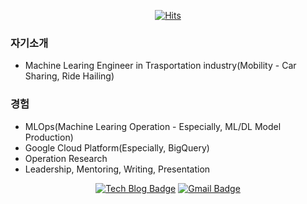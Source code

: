 <div align=center>
	
[![Hits](https://hits.seeyoufarm.com/api/count/incr/badge.svg?url=https%3A%2F%2Fgithub.com%2Freumachoi&count_bg=%2393E356&title_bg=%23555555&icon=iconify.svg&icon_color=%23E7E7E7&title=visit&edge_flat=false)](https://hits.seeyoufarm.com)
	
</div>



### 자기소개
- Machine Learing Engineer in Trasportation industry(Mobility - Car Sharing, Ride Hailing)


### 경험
- MLOps(Machine Learing Operation - Especially, ML/DL Model Production)
- Google Cloud Platform(Especially, BigQuery)
- Operation Research
- Leadership, Mentoring, Writing, Presentation

<div align=center>

[![Tech Blog Badge](http://img.shields.io/badge/-Tech%20blog-black?style=flat-square&logo=github&link=https://zzsza.github.io/)](https://cune-studyblog.tistory.com) 
[![Gmail Badge](https://img.shields.io/badge/-Gmail-d14836?style=flat-square&logo=Gmail&logoColor=white&link=mailto:reumaco99@gmail.com)](mailto:snugyun01@gmail.com)
</div>


<!--  [![Anurag's github stats](https://github-readme-stats.vercel.app/api?username=reumachoi)](https://github.com/anuraghazra/github-readme-stats) -->


